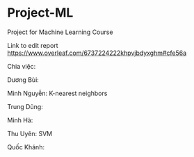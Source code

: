 # Project-ML
Project for Machine Learning Course

Link to edit report
https://www.overleaf.com/6737224222khpvjbdyxghm#cfe56a

Chia việc:


Dương Bùi:

Minh Nguyễn: K-nearest neighbors

Trung Dũng:

Minh Hà:

Thu Uyên: SVM

Quốc Khánh:
